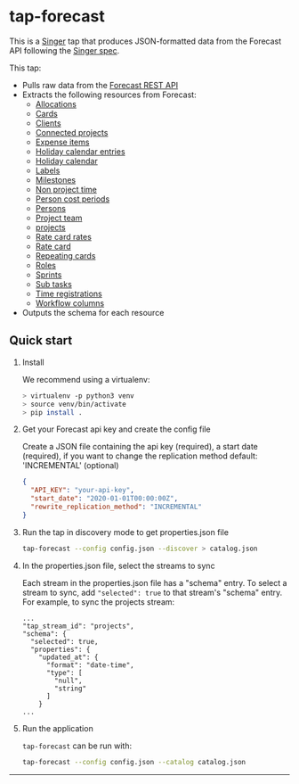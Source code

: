 # tap-forecast

This is a [Singer](https://singer.io) tap that produces JSON-formatted
data from the Forecast API following the [Singer
spec](https://github.com/singer-io/getting-started/blob/master/SPEC.md).

This tap:
- Pulls raw data from the [Forecast REST API](https://github.com/Forecast-it/API)
- Extracts the following resources from Forecast:
  - [Allocations](https://github.com/Forecast-it/API/blob/master/sections/allocations.md#allocations)
  - [Cards](https://github.com/Forecast-it/API/blob/master/sections/cards.md#cards)
  - [Clients](https://github.com/Forecast-it/API/blob/master/sections/clients.md#clients)
  - [Connected projects](https://github.com/Forecast-it/API/blob/master/sections/connected_projects.md#connected_projects)
  - [Expense items](https://github.com/Forecast-it/API/blob/master/sections/expense_items.md#expense_items)
  - [Holiday calendar entries](https://github.com/Forecast-it/API/blob/master/sections/holiday_calendar_entries.md#holiday_calendar_entries)
  - [Holiday calendar](https://github.com/Forecast-it/API/blob/master/sections/holiday_calendars.md#holiday_calendars)
  - [Labels](https://github.com/Forecast-it/API/blob/master/sections/labels.md#labels)
  - [Milestones](https://github.com/Forecast-it/API/blob/master/sections/milestones.md#milestones)
  - [Non project time](https://github.com/Forecast-it/API/blob/master/sections/non_project_time.md#non_project_time)
  - [Person cost periods](https://github.com/Forecast-it/API/blob/master/sections/person_cost_periods.md#person_cost_periods)
  - [Persons](https://github.com/Forecast-it/API/blob/master/sections/persons.md#persons)
  - [Project team](https://github.com/Forecast-it/API/blob/master/sections/project_team.md#project_team)
  - [projects](https://github.com/Forecast-it/API/blob/master/sections/projects.md#projects)
  - [Rate card rates](https://github.com/Forecast-it/API/blob/master/sections/rate_card_rates.md#rate_card_rates)
  - [Rate card](https://github.com/Forecast-it/API/blob/master/sections/rate_cards.md#rate_cards)
  - [Repeating cards](https://github.com/Forecast-it/API/blob/master/sections/repeating_cards.md#repeating_cards)
  - [Roles](https://github.com/Forecast-it/API/blob/master/sections/roles.md#roles)
  - [Sprints](https://github.com/Forecast-it/API/blob/master/sections/sprints.md#sprints)
  - [Sub tasks](https://github.com/Forecast-it/API/blob/master/sections/sub_tasks.md#sub_tasks)
  - [Time registrations](https://github.com/Forecast-it/API/blob/master/sections/time_registrations.md#time_registrations)
  - [Workflow columns](https://github.com/Forecast-it/API/blob/master/sections/workflow_columns.md#workflow_columns)
- Outputs the schema for each resource

## Quick start

1. Install

   We recommend using a virtualenv:

    ```bash
    > virtualenv -p python3 venv
    > source venv/bin/activate
    > pip install .
    ```

2. Get your Forecast api key and create the config file

    Create a JSON file containing the api key (required), a start date (required), if you want to change the replication method default: 'INCREMENTAL' (optional)
    ```json
    { 
      "API_KEY": "your-api-key",
      "start_date": "2020-01-01T00:00:00Z",
      "rewrite_replication_method": "INCREMENTAL"
    }
    ```

3. Run the tap in discovery mode to get properties.json file

    ```bash
    tap-forecast --config config.json --discover > catalog.json
    ```

4. In the properties.json file, select the streams to sync

    Each stream in the properties.json file has a "schema" entry.  To select a stream to sync, add `"selected": true` to that stream's "schema" entry.  For example, to sync the projects stream:
    ```
    ...
    "tap_stream_id": "projects",
    "schema": {
      "selected": true,
      "properties": {
        "updated_at": {
          "format": "date-time",
          "type": [
            "null",
            "string"
          ]
        }
    ...
    ```

5. Run the application

    `tap-forecast` can be run with:

    ```bash
    tap-forecast --config config.json --catalog catalog.json
    ```

---